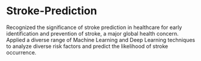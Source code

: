# Stroke-Prediction
Recognized the significance of stroke prediction in healthcare for early identification and
prevention of stroke, a major global health concern.
Applied a diverse range of Machine Learning and Deep Learning techniques to analyze diverse risk
factors and predict the likelihood of stroke occurrence.
